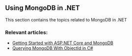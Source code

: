 ## Using MongoDB in .NET

This section contains the topics related to MongoDB in .NET
### Relevant articles:

- [Getting Started with ASP.NET Core and MongoDB](https://code-maze.com/getting-started-aspnetcore-mongodb/)
- [Querying MongoDB With ObjectId in C#](https://code-maze.com/querying-mongodb-objectid-csharp/)
